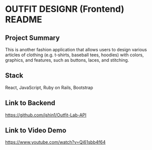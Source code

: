 # OUTFIT DESIGNR (Frontend) README

## Project Summary

This is another fashion application that allows users to design various articles of clothing (e.g. t-shirts, baseball tees, hoodies) with colors, graphics, and features, such as buttons, laces, and stitching.

## Stack

React, JavaScript, Ruby on Rails, Bootstrap

## Link to Backend

https://github.com/jshin1/Outfit-Lab-API

## Link to Video Demo

https://www.youtube.com/watch?v=Qi61sbb4f64
